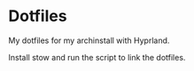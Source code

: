 # Dotfiles

My dotfiles for my archinstall with Hyprland.

Install stow and run the script to link the dotfiles.
